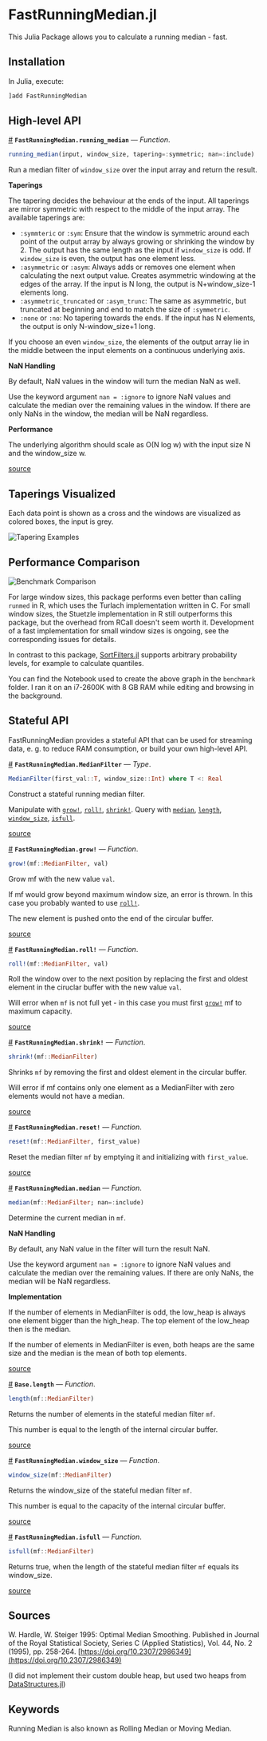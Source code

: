 
<a id='FastRunningMedian.jl'></a>

<a id='FastRunningMedian.jl-1'></a>

# FastRunningMedian.jl


This Julia Package allows you to calculate a running median - fast.


<a id='Installation'></a>

<a id='Installation-1'></a>

## Installation


In Julia, execute:


```julia
]add FastRunningMedian
```


<a id='High-level-API'></a>

<a id='High-level-API-1'></a>

## High-level API

<a id='FastRunningMedian.running_median' href='#FastRunningMedian.running_median'>#</a>
**`FastRunningMedian.running_median`** &mdash; *Function*.



```julia
running_median(input, window_size, tapering=:symmetric; nan=:include)
```

Run a median filter of `window_size` over the input array and return the result. 

**Taperings**

The tapering decides the behaviour at the ends of the input. All taperings are mirror symmetric with respect to the middle of the input array. The available taperings are:

  * `:symmteric` or `:sym`: Ensure that the window is symmetric around each point of the output array by always growing or shrinking the window by 2. The output has the same length as the input if `window_size` is odd. If `window_size` is even, the output has one element less.
  * `:asymmetric` or `:asym`: Always adds or removes one element when calculating the next output value. Creates asymmetric windowing at the edges of the array. If the input is N long, the output is N+window_size-1 elements long.
  * `:asymmetric_truncated` or `:asym_trunc`: The same as asymmetric, but truncated at beginning and end to match the size of `:symmetric`.
  * `:none` or `:no`: No tapering towards the ends. If the input has N elements, the output is only N-window_size+1 long.

If you choose an even `window_size`, the elements of the output array lie in the middle between the input elements on a continuous underlying axis. 

**NaN Handling**

By default, NaN values in the window will turn the median NaN as well. 

Use the keyword argument `nan = :ignore` to ignore NaN values and calculate the median  over the remaining values in the window. If there are only NaNs in the window, the median will be NaN regardless. 

**Performance**

The underlying algorithm should scale as O(N log w) with the input size N and the window_size w. 


<a target='_blank' href='https://github.com/Firionus/FastRunningMedian.jl/blob/6dee74a8b6f40f6e9ae57554ce5d24eed8744d38/src/FastRunningMedian.jl#L9-L35' class='documenter-source'>source</a><br>


<a id='Taperings-Visualized'></a>

<a id='Taperings-Visualized-1'></a>

## Taperings Visualized


Each data point is shown as a cross and the windows are visualized as colored boxes, the input is grey. 


![Tapering Examples](docs/resources/tapering%20examples.png)


<a id='Performance-Comparison'></a>

<a id='Performance-Comparison-1'></a>

## Performance Comparison


![Benchmark Comparison](docs/resources/Running%20Median%20Benchmarks.png)


For large window sizes, this package performs even better than calling `runmed` in R, which uses the Turlach implementation written in C. For small window sizes, the Stuetzle implementation in R still outperforms this package, but the overhead from RCall doesn't seem worth it. Development of a fast implementation for small window sizes is ongoing, see the corresponding issues for details. 


In contrast to this package, [SortFilters.jl](https://github.com/sairus7/SortFilters.jl) supports arbitrary probability levels, for example to calculate quantiles.


You can find the Notebook used to create the above graph in the `benchmark` folder. I ran it on an i7-2600K with 8 GB RAM while editing and browsing in the background. 


<a id='Stateful-API'></a>

<a id='Stateful-API-1'></a>

## Stateful API


FastRunningMedian provides a stateful API that can be used for streaming data, e. g. to reduce RAM consumption, or build your own high-level API.

<a id='FastRunningMedian.MedianFilter' href='#FastRunningMedian.MedianFilter'>#</a>
**`FastRunningMedian.MedianFilter`** &mdash; *Type*.



```julia
MedianFilter(first_val::T, window_size::Int) where T <: Real
```

Construct a stateful running median filter. 

Manipulate with [`grow!`](README.md#FastRunningMedian.grow!), [`roll!`](README.md#FastRunningMedian.roll!), [`shrink!`](README.md#FastRunningMedian.shrink!).  Query with [`median`](README.md#FastRunningMedian.median), [`length`](README.md#Base.length), [`window_size`](README.md#FastRunningMedian.window_size), [`isfull`](README.md#FastRunningMedian.isfull). 


<a target='_blank' href='https://github.com/Firionus/FastRunningMedian.jl/blob/6dee74a8b6f40f6e9ae57554ce5d24eed8744d38/src/stateful_api.jl#L42-L49' class='documenter-source'>source</a><br>

<a id='FastRunningMedian.grow!' href='#FastRunningMedian.grow!'>#</a>
**`FastRunningMedian.grow!`** &mdash; *Function*.



```julia
grow!(mf::MedianFilter, val)
```

Grow mf with the new value `val`. 

If mf would grow beyond maximum window size, an error is thrown. In this case you probably wanted to use [`roll!`](README.md#FastRunningMedian.roll!). 

The new element is pushed onto the end of the circular buffer. 


<a target='_blank' href='https://github.com/Firionus/FastRunningMedian.jl/blob/6dee74a8b6f40f6e9ae57554ce5d24eed8744d38/src/stateful_api.jl#L165-L174' class='documenter-source'>source</a><br>

<a id='FastRunningMedian.roll!' href='#FastRunningMedian.roll!'>#</a>
**`FastRunningMedian.roll!`** &mdash; *Function*.



```julia
roll!(mf::MedianFilter, val)
```

Roll the window over to the next position by replacing the first and oldest element in the ciruclar buffer with the new value `val`. 

Will error when `mf` is not full yet - in this case you must first [`grow!`](README.md#FastRunningMedian.grow!) mf to maximum capacity. 


<a target='_blank' href='https://github.com/Firionus/FastRunningMedian.jl/blob/6dee74a8b6f40f6e9ae57554ce5d24eed8744d38/src/stateful_api.jl#L297-L305' class='documenter-source'>source</a><br>

<a id='FastRunningMedian.shrink!' href='#FastRunningMedian.shrink!'>#</a>
**`FastRunningMedian.shrink!`** &mdash; *Function*.



```julia
shrink!(mf::MedianFilter)
```

Shrinks `mf` by removing the first and oldest element in the circular buffer. 

Will error if mf contains only one element as a MedianFilter with zero elements would not have a median. 


<a target='_blank' href='https://github.com/Firionus/FastRunningMedian.jl/blob/6dee74a8b6f40f6e9ae57554ce5d24eed8744d38/src/stateful_api.jl#L244-L251' class='documenter-source'>source</a><br>

<a id='FastRunningMedian.reset!' href='#FastRunningMedian.reset!'>#</a>
**`FastRunningMedian.reset!`** &mdash; *Function*.



```julia
reset!(mf::MedianFilter, first_value)
```

Reset the median filter `mf` by emptying it and initializing with `first_value`.


<a target='_blank' href='https://github.com/Firionus/FastRunningMedian.jl/blob/6dee74a8b6f40f6e9ae57554ce5d24eed8744d38/src/stateful_api.jl#L64-L68' class='documenter-source'>source</a><br>

<a id='FastRunningMedian.median' href='#FastRunningMedian.median'>#</a>
**`FastRunningMedian.median`** &mdash; *Function*.



```julia
median(mf::MedianFilter; nan=:include)
```

Determine the current median in `mf`. 

**NaN Handling**

By default, any NaN value in the filter will turn the result NaN.

Use the keyword argument `nan = :ignore` to ignore NaN values and calculate the median  over the remaining values. If there are only NaNs, the median will be NaN regardless. 

**Implementation**

If the number of elements in MedianFilter is odd, the low_heap is always one element bigger than the high_heap. The top element of the low_heap then is the median. 

If the number of elements in MedianFilter is even, both heaps are the same size and the median is the mean of both top elements. 


<a target='_blank' href='https://github.com/Firionus/FastRunningMedian.jl/blob/6dee74a8b6f40f6e9ae57554ce5d24eed8744d38/src/stateful_api.jl#L97-L116' class='documenter-source'>source</a><br>

<a id='Base.length' href='#Base.length'>#</a>
**`Base.length`** &mdash; *Function*.



```julia
length(mf::MedianFilter)
```

Returns the number of elements in the stateful median filter `mf`. 

This number is equal to the length of the internal circular buffer. 


<a target='_blank' href='https://github.com/Firionus/FastRunningMedian.jl/blob/6dee74a8b6f40f6e9ae57554ce5d24eed8744d38/src/stateful_api.jl#L140-L146' class='documenter-source'>source</a><br>

<a id='FastRunningMedian.window_size' href='#FastRunningMedian.window_size'>#</a>
**`FastRunningMedian.window_size`** &mdash; *Function*.



```julia
window_size(mf::MedianFilter)
```

Returns the window_size of the stateful median filter `mf`. 

This number is equal to the capacity of the internal circular buffer. 


<a target='_blank' href='https://github.com/Firionus/FastRunningMedian.jl/blob/6dee74a8b6f40f6e9ae57554ce5d24eed8744d38/src/stateful_api.jl#L149-L155' class='documenter-source'>source</a><br>

<a id='FastRunningMedian.isfull' href='#FastRunningMedian.isfull'>#</a>
**`FastRunningMedian.isfull`** &mdash; *Function*.



```julia
isfull(mf::MedianFilter)
```

Returns true, when the length of the stateful median filter `mf` equals its window_size. 


<a target='_blank' href='https://github.com/Firionus/FastRunningMedian.jl/blob/6dee74a8b6f40f6e9ae57554ce5d24eed8744d38/src/stateful_api.jl#L158-L162' class='documenter-source'>source</a><br>


<a id='Sources'></a>

<a id='Sources-1'></a>

## Sources


W. Hardle, W. Steiger 1995: Optimal Median Smoothing. Published in  Journal of the Royal Statistical Society, Series C (Applied Statistics), Vol. 44, No. 2 (1995), pp. 258-264. [https://doi.org/10.2307/2986349](https://doi.org/10.2307/2986349)


(I did not implement their custom double heap, but used two heaps from [DataStructures.jl](https://github.com/JuliaCollections/DataStructures.jl))


<a id='Keywords'></a>

<a id='Keywords-1'></a>

## Keywords


Running Median is also known as Rolling Median or Moving Median.

